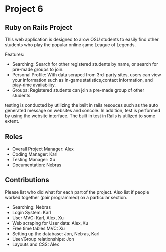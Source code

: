 # Project 6
## Ruby on Rails Project

This web application is designed to allow OSU students to easily find other students who play the popular online game League of Legends.

Features:
* Searching: Search for other registered students by name, or search for pre-made groups to join.    
* Personal Profile: With data scraped from 3rd-party sites, users can view your information such as in-game statistics,contact information, and play-time availability.
* Groups: Registered students can join a pre-made group of other students.

testing is conducted by utilizing the built in rails resouces such as the auto generated message on websites and concole. In addition, test is performed by using the website interface. The built in test in Rails is utilized to some extent. 

## Roles
* Overall Project Manager: Alex
* Coding Manager: Karl
* Testing Manager: Xu
* Documentation: Nebras

## Contributions
Please list who did what for each part of the project.
Also list if people worked together (pair programmed) on a particular section.

* Searching: Nebras
* Login System: Karl
* User MVC: Karl, Alex, Xu
* Web scraping for User data: Alex, Xu
* Free time tables MVC: Xu
* Setting up the database: Jon, Nebras, Karl
* User/Group relationships: Jon
* Layouts and CSS: Alex
